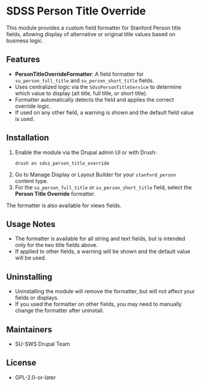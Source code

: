 # SDSS Person Title Override

This module provides a custom field formatter for Stanford Person title fields, allowing display of alternative or original title values based on business logic.

## Features
- **PersonTitleOverrideFormatter**: A field formatter for `su_person_full_title` and `su_person_short_title` fields.
- Uses centralized logic via the `SdssPersonTitleService` to determine which value to display (alt title, full title, or short title).
- Formatter automatically detects the field and applies the correct override logic.
- If used on any other field, a warning is shown and the default field value is used.

## Installation
1. Enable the module via the Drupal admin UI or with Drush:
   ```
   drush en sdss_person_title_override
   ```
2. Go to Manage Display or Layout Builder for your `stanford_person` content type.
3. For the `su_person_full_title` or `su_person_short_title` field, select the **Person Title Override** formatter.

The formatter is also available for views fields.

## Usage Notes
- The formatter is available for all string and text fields, but is intended only for the two title fields above.
- If applied to other fields, a warning will be shown and the default value will be used.

## Uninstalling
- Uninstalling the module will remove the formatter, but will not affect your fields or displays.
- If you used the formatter on other fields, you may need to manually change the formatter after uninstall.

## Maintainers
- SU-SWS Drupal Team

## License
- GPL-2.0-or-later
